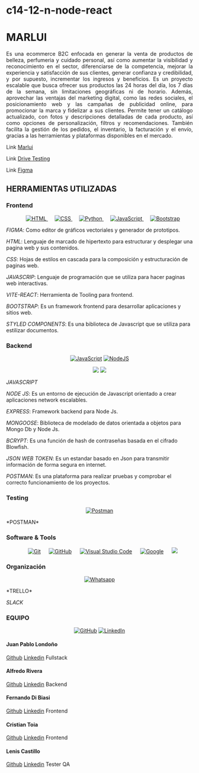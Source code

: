 # c14-12-n-node-react
# **MARLUI**
<p align="justify"> 
Es una ecommerce B2C enfocada en generar la venta de productos de belleza, perfumeria y cuidado personal, así como aumentar la visibilidad y reconocimiento en el sector, diferenciarse de la competencia, mejorar la experiencia y satisfacción de sus clientes, generar confianza y credibilidad, y por supuesto, incrementar los ingresos y beneficios. Es un proyecto escalable que busca ofrecer sus productos las 24 horas del día, los 7 días de la semana, sin limitaciones geográficas ni de horario. Además, aprovechar las ventajas del marketing digital, como las redes sociales, el posicionamiento web y las campañas de publicidad online, para promocionar la marca y fidelizar a sus clientes. Permite tener un catálogo actualizado, con fotos y descripciones detalladas de cada producto, así como opciones de personalización, filtros y recomendaciones. También facilita la gestión de los pedidos, el inventario, la facturación y el envío, gracias a las herramientas y plataformas disponibles en el mercado.
</p>

Link [Marlui](https://c14-12-n-node-react.vercel.app/ "Marlui")

Link [Drive Testing](https://drive.google.com/drive/folders/1-aptINneFBeOxluR_jG4A82Jq8oqX47w?usp=drive_link "Drive Testing")

Link [Figma](https://www.figma.com/file/O9BD9C3sB7Oah49wY3BLLS/E-commerce?type=design&node-id=0-1&mode=design&t=xH0QvyC98vvrhLPT-0 "Figma")

## HERRAMIENTAS UTILIZADAS

### Frontend
<p align="center"> 
  &emsp; 
  <a href="https://www.w3.org/html/" target="_blank"> 
   <img alt="HTML" src="https://img.shields.io/badge/HTML5%20-%23E34F26.svg?style=plastic&logo=html5&logoColor=white">
  </a>   
  &emsp;
  <a href="https://www.w3schools.com/css/" target="_blank">
    <img alt="CSS" src="https://img.shields.io/badge/CSS%20-%231572B6.svg?style=plastic&logo=css3&logoColor=white">
  </a> 
  &emsp;
  <a href="https://www.python.org" target="_blank">
    <img alt="Python" src="https://img.shields.io/badge/react-%2361DAFB.svg?style=plastic&logo=React&logoColor=black">
  </a>
  &emsp;
  <a href="https://developer.mozilla.org/en-US/docs/Web/JavaScript" target="_blank"> 
     <img alt="JavaScript" src="https://img.shields.io/badge/JavaScript%20-%23F7DF1E.svg?style=plastic&logo=javascript&logoColor=black">
   </a>
    &emsp;
   <a href="https://github.com/Bouaskaoun"><img alt="Bootstrap" src="https://img.shields.io/badge/Bootstrap%20-%23150458.svg?logo=Bootstrap&logoColor=white"></a>
</p>

*FIGMA*: Como editor de gráficos vectoriales y generador de prototipos.

*HTML*: Lenguaje de marcado de hipertexto para estructurar y desplegar una pagina web y sus contenidos.

*CSS*: Hojas de estilos en cascada para la composición y estructuración de paginas web.

*JAVASCRIP*: Lenguaje de programación que se utiliza para hacer paginas web interactivas.

*VITE-REACT*: Herramienta de Tooling para frontend.

*BOOTSTRAP*: Es un framework frontend para desarrollar aplicaciones y sitios web.

*STYLED COMPONENTS*: Es una biblioteca de Javascript que se utiliza para estilizar documentos.

### Backend
<p align="center">
    <a href="https://github.com/search?q=user%3ADenverCoder1+is%3Arepo+language%3Ajavascript"><img alt="JavaScript" src="https://img.shields.io/badge/JavaScript%20-%23F7DF1E.svg?logo=javascript&logoColor=black"></a>
    <a href="https://github.com/search?q=user%3ADenverCoder1+is%3Arepo+language%3Ajavascript"><img alt="NodeJS" src="https://img.shields.io/badge/Node.js%20-%2343853D.svg?logo=node.js&logoColor=white"></a>
</p>
<p align="center">
<span>
   <img src="https://img.shields.io/badge/MongoDB-4EA94B?style=for-the-badge&logo=mongodb&logoColor=white">
   <img src="https://img.shields.io/badge/Express.js-000000?style=for-the-badge&logo=express&logoColor=white"> 
</span>
</p>

*JAVASCRIPT*

*NODE JS*: Es un entorno de ejecución de Javascript orientado a crear aplicaciones network escalables.

*EXPRESS*: Framework backend para Node Js.

*MONGOOSE*: Biblioteca de modelado de datos orientada a objetos para Mongo Db y Node Js.

*BCRYPT*: Es una función de hash de contraseñas basada en el cifrado Blowfish.

*JSON WEB TOKEN*: Es un estandar basado en Json para transmitir información de forma segura en internet.

*POSTMAN*: Es una plataforma para realizar pruebas y comprobar el correcto funcionamiento de los proyectos.

### Testing
<p align="center">
    <a href="https://github.com/Bouaskaoun"><img alt="Postman" src="https://img.shields.io/badge/Postman-FF6C37?logo=postman&logoColor=white"></a>
    
</p>
*POSTMAN*


 ###  Software & Tools
 
<p align="center">
    &emsp;
    <a href="#"><img alt="Git" src="https://img.shields.io/badge/Git%20-%23F05033.svg?style=plastic&logo=git&logoColor=white"></a>
    &emsp;
    <a href="#"><img alt="GitHub" src="https://img.shields.io/badge/github-%23181717.svg?style=plastic&logo=github&logoColor=white"></a>
    &emsp;
    <a href="#"><img alt="Visual Studio Code" src="https://img.shields.io/badge/Visual%20Studio%20Code-0078d7.svg?style=plastic&logo=visual-studio-code&logoColor=white"></a>
    &emsp;
    <a href="#"><img alt = "Google" src="https://img.shields.io/badge/google-%234285F4.svg?style=plastic&logo=google&logoColor=white" /></a>
    &emsp;
    <a href="#"><img src="https://img.shields.io/badge/Linux-FCC624?style=plastic&logo=linux&logoColor=black"></a>

### Organización

<p align="center">
	<a href="https://wa.me/0201208822340"><img src="https://img.shields.io/badge/whatsapp-%2325D366.svg?style=plastic&logo=whatsapp&logoColor=white" alt="Whatsapp"/></a>
	
</p>
*TRELLO* 

*SLACK*

### EQUIPO
<p align="center">
	<a href="https://github.com/7oSkaaa"><img src="https://img.shields.io/badge/github-%23181717.svg?style=plastic&logo=github&logoColor=white" alt="GitHub"/></a>
	<a href="https://www.linkedin.com/in/7oskaa/"><img src="https://img.shields.io/badge/linkedin-%230A66C2.svg?style=plastic&logo=linkedin&logoColor=white" alt="LinkedIn"/></a>
</p>

#### Juan Pablo Londoño
[Github](https://github.com/Map4che "Github")
[Linkedin](https://www.linkedin.com/in/juanpablolondonog/ "Linkedin")
Fullstack

#### Alfredo Rivera
[Github](https://github.com/lariverag "Github")
[Linkedin](http://www.linkedin.com/in/alfredorivera1982 "Linkedin")
Backend

#### Fernando Di Biasi
[Github](https://github.com/Fddibiasi "Github")
[Linkedin](https://www.linkedin.com/in/fernando-di-biasi-865b06238/ "Linkedin")
Frontend

#### Cristian Toia
[Github](https://github.com/cricritoia "Github")
[Linkedin](https://www.linkedin.com/in/cristian-daniel-toia "Linkedin")
Frontend

#### Lenis Castillo
[Github](https://github.com/lencasb "Github")
[Linkedin](https://www.linkedin.com/in/lenis-castillo-bolivar/ "Linkedin")
Tester QA
